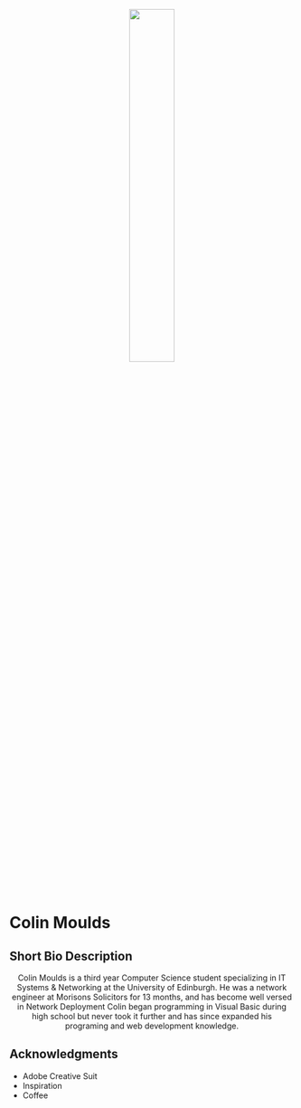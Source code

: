 <p align="center"><img width=40% src="https://github.com/ColinMoulds/bio/blob/master/Media/logo.png"></p>

# Colin Moulds

## Short Bio Description

<p align="center">Colin Moulds is a third year Computer Science student
specializing in IT Systems & Networking at the University
of Edinburgh. He was a network engineer at Morisons Solicitors
for 13 months, and has become well versed in Network Deployment
Colin began programming in Visual Basic during high school but
never took it further and has since expanded his programing and
web development knowledge.</p>

## Acknowledgments

* Adobe Creative Suit
* Inspiration
* Coffee</p>